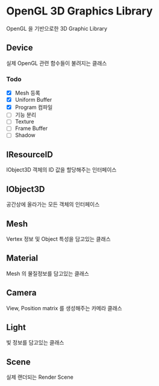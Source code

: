 # OpenGL 3D Graphics Library

OpenGL 을 기반으로한 3D Graphic Library

## Device
실제 OpenGL 관련 함수들이 불려지는 클래스
### Todo
- [x] Mesh 등록
- [x] Uniform Buffer
- [x] Program 컴파일
- [ ] 기능 분리
- [ ] Texture
- [ ] Frame Buffer
- [ ] Shadow

## IResourceID
IObject3D 객체의 ID 값을 할당해주는 인터페이스

## IObject3D
공간상에 올라가는 모든 객체의 인터페이스

## Mesh
Vertex 정보 및 Object 특성을 담고있는 클래스

## Material
Mesh 의 물질정보를 담고있는 클래스

## Camera
View, Position matrix 를 생성해주는 카메라 클래스

## Light
빛 정보를 담고있는 클래스

## Scene
실제 랜더되는 Render Scene